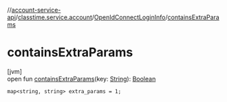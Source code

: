 //[account-service-api](../../../index.md)/[classtime.service.account](../index.md)/[OpenIdConnectLoginInfo](index.md)/[containsExtraParams](contains-extra-params.md)

# containsExtraParams

[jvm]\
open fun [containsExtraParams](contains-extra-params.md)(key: [String](https://docs.oracle.com/javase/8/docs/api/java/lang/String.html)): [Boolean](https://kotlinlang.org/api/latest/jvm/stdlib/kotlin/-boolean/index.html)

`map<string, string> extra_params = 1;`
